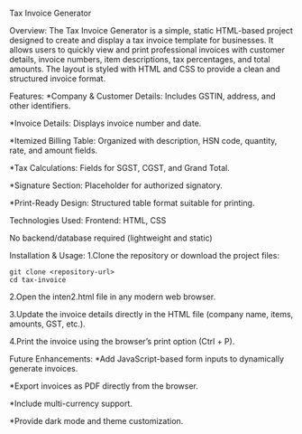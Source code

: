 Tax Invoice Generator

Overview:
The Tax Invoice Generator is a simple, static HTML-based project designed to create and display a tax invoice template for businesses. It allows users to quickly view and print professional invoices with customer details, invoice numbers, item descriptions, tax percentages, and total amounts. The layout is styled with HTML and CSS to provide a clean and structured invoice format.

Features:
*Company & Customer Details: Includes GSTIN, address, and other identifiers.

*Invoice Details: Displays invoice number and date.

*Itemized Billing Table: Organized with description, HSN code, quantity, rate, and amount fields.

*Tax Calculations: Fields for SGST, CGST, and Grand Total.

*Signature Section: Placeholder for authorized signatory.

*Print-Ready Design: Structured table format suitable for printing.

Technologies Used:
Frontend: HTML, CSS

No backend/database required (lightweight and static)

Installation & Usage:
1.Clone the repository or download the project files:

    git clone <repository-url>
    cd tax-invoice

2.Open the inten2.html file in any modern web browser.

3.Update the invoice details directly in the HTML file (company name, items, amounts, GST, etc.).

4.Print the invoice using the browser’s print option (Ctrl + P).

Future Enhancements:
*Add JavaScript-based form inputs to dynamically generate invoices.

*Export invoices as PDF directly from the browser.

*Include multi-currency support.

*Provide dark mode and theme customization.
